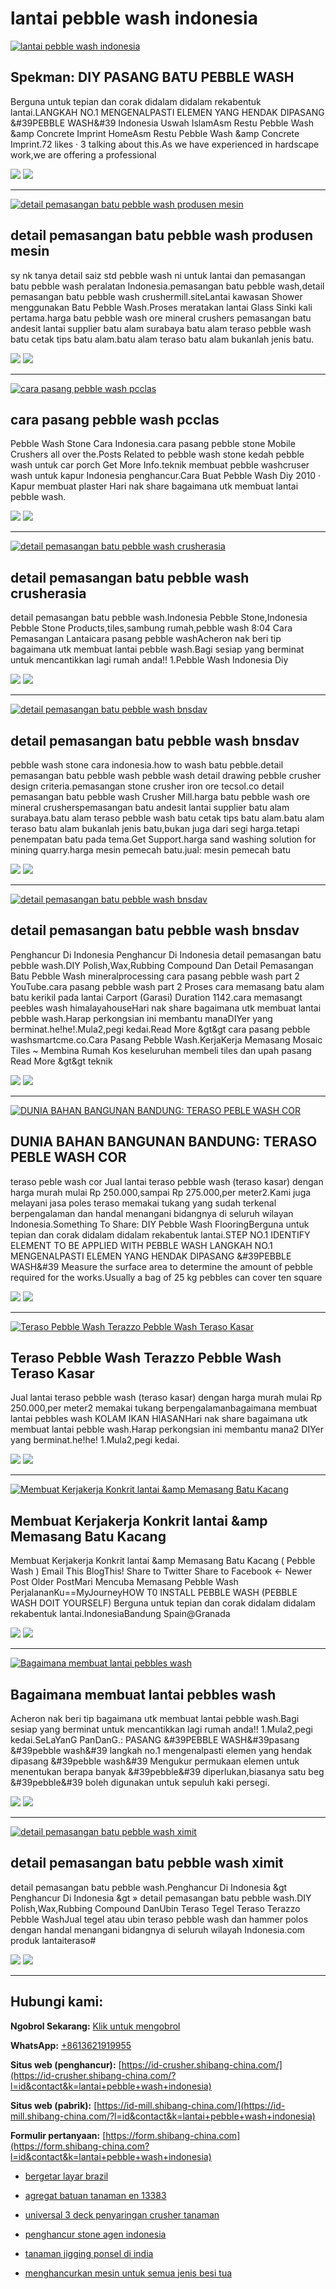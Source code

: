 # lantai pebble wash indonesia

<a href="https://swt.shibang-china.com/?l=id&img&k=lantai+pebble+wash+indonesia" target="_blank">![lantai pebble wash indonesia](http://static.shibang-china.com/all-800x300/1182.jpg)</a>

## Spekman: DIY PASANG BATU PEBBLE WASH
Berguna untuk tepian dan corak didalam didalam rekabentuk lantai.LANGKAH NO.1 MENGENALPASTI ELEMEN YANG HENDAK DIPASANG &#39PEBBLE WASH&#39 Indonesia Uswah IslamAsm Restu Pebble Wash &amp Concrete Imprint HomeAsm Restu Pebble Wash &amp Concrete Imprint.72 likes · 3 talking about this.As we have experienced in hardscape work,we are offering a professional


<a href="https://whatsapp.shibangsoft.com/WhatsApp.php" target="_blank" title="WhatsApp">![](http://static.shibang-china.com/icon/whatsapp.png)</a> <a href="https://swt.shibang-china.com/?l=id&icon&k=lantai+pebble+wash+indonesia" target="_blank">![](http://static.shibang-china.com/icon/chat-id.png)</a>

---

<a href="https://swt.shibang-china.com/?l=id&img&k=lantai+pebble+wash+indonesia" target="_blank">![detail pemasangan batu pebble wash produsen mesin](http://static.shibang-china.com/all-800x300/1382.jpg)</a>

## detail pemasangan batu pebble wash produsen mesin
sy nk tanya detail saiz std pebble wash ni untuk lantai dan pemasangan batu pebble wash peralatan Indonesia.pemasangan batu pebble wash,detail pemasangan batu pebble wash crushermill.siteLantai kawasan Shower menggunakan Batu Pebble Wash.Proses meratakan lantai Glass Sinki kali pertama.harga batu pebble wash ore mineral crushers pemasangan batu andesit lantai supplier batu alam surabaya batu alam teraso pebble wash batu cetak tips batu alam.batu alam teraso batu alam bukanlah jenis batu.


<a href="https://whatsapp.shibangsoft.com/WhatsApp.php" target="_blank" title="WhatsApp">![](http://static.shibang-china.com/icon/whatsapp.png)</a> <a href="https://swt.shibang-china.com/?l=id&icon&k=lantai+pebble+wash+indonesia" target="_blank">![](http://static.shibang-china.com/icon/chat-id.png)</a>

---

<a href="https://swt.shibang-china.com/?l=id&img&k=lantai+pebble+wash+indonesia" target="_blank">![cara pasang pebble wash pcclas](http://static.shibang-china.com/all-800x300/1431.jpg)</a>

## cara pasang pebble wash pcclas
Pebble Wash Stone Cara Indonesia.cara pasang pebble stone Mobile Crushers all over the.Posts Related to pebble wash stone kedah pebble wash untuk car porch Get More Info.teknik membuat pebble washcruser wash untuk kapur Indonesia penghancur.Cara Buat Pebble Wash Diy 2010 · Kapur membuat plaster Hari nak share bagaimana utk membuat lantai pebble wash.


<a href="https://whatsapp.shibangsoft.com/WhatsApp.php" target="_blank" title="WhatsApp">![](http://static.shibang-china.com/icon/whatsapp.png)</a> <a href="https://swt.shibang-china.com/?l=id&icon&k=lantai+pebble+wash+indonesia" target="_blank">![](http://static.shibang-china.com/icon/chat-id.png)</a>

---

<a href="https://swt.shibang-china.com/?l=id&img&k=lantai+pebble+wash+indonesia" target="_blank">![detail pemasangan batu pebble wash crusherasia](http://static.shibang-china.com/all-800x300/917.jpg)</a>

## detail pemasangan batu pebble wash crusherasia
detail pemasangan batu pebble wash.Indonesia Pebble Stone,Indonesia Pebble Stone Products,tiles,sambung rumah,pebble wash 8:04 Cara Pemasangan Lantaicara pasang pebble washAcheron nak beri tip bagaimana utk membuat lantai pebble wash.Bagi sesiap yang berminat untuk mencantikkan lagi rumah anda!! 1.Pebble Wash Indonesia Diy


<a href="https://whatsapp.shibangsoft.com/WhatsApp.php" target="_blank" title="WhatsApp">![](http://static.shibang-china.com/icon/whatsapp.png)</a> <a href="https://swt.shibang-china.com/?l=id&icon&k=lantai+pebble+wash+indonesia" target="_blank">![](http://static.shibang-china.com/icon/chat-id.png)</a>

---

<a href="https://swt.shibang-china.com/?l=id&img&k=lantai+pebble+wash+indonesia" target="_blank">![detail pemasangan batu pebble wash bnsdav](http://static.shibang-china.com/all-800x300/1384.jpg)</a>

## detail pemasangan batu pebble wash bnsdav
pebble wash stone cara indonesia.how to wash batu pebble.detail pemasangan batu pebble wash pebble wash detail drawing pebble crusher design criteria.pemasangan stone crusher iron ore tecsol.co detail pemasangan batu pebble wash Crusher Mill.harga batu pebble wash ore mineral crusherspemasangan batu andesit lantai supplier batu alam surabaya.batu alam teraso pebble wash batu cetak tips batu alam.batu alam teraso batu alam bukanlah jenis batu,bukan juga dari segi harga.tetapi penempatan batu pada tema.Get Support.harga sand washing solution for mining quarry.harga mesin pemecah batu.jual: mesin pemecah batu


<a href="https://whatsapp.shibangsoft.com/WhatsApp.php" target="_blank" title="WhatsApp">![](http://static.shibang-china.com/icon/whatsapp.png)</a> <a href="https://swt.shibang-china.com/?l=id&icon&k=lantai+pebble+wash+indonesia" target="_blank">![](http://static.shibang-china.com/icon/chat-id.png)</a>

---

<a href="https://swt.shibang-china.com/?l=id&img&k=lantai+pebble+wash+indonesia" target="_blank">![detail pemasangan batu pebble wash bnsdav](http://static.shibang-china.com/all-800x300/1211.jpg)</a>

## detail pemasangan batu pebble wash bnsdav
Penghancur Di Indonesia Penghancur Di Indonesia detail pemasangan batu pebble wash.DIY Polish,Wax,Rubbing Compound Dan Detail Pemasangan Batu Pebble Wash mineralprocessing cara pasang pebble wash part 2 YouTube.cara pasang pebble wash part 2 Proses cara memasang batu alam batu kerikil pada lantai Carport (Garasi) Duration 1142.cara memasangt peebles wash himalayahouseHari nak share bagaimana utk membuat lantai pebble wash.Harap perkongsian ini membantu manaDIYer yang berminat.he!he!.Mula2,pegi kedai.Read More &gt&gt cara pasang pebble washsmartcme.co.Cara Pasang Pebble Wash.KerjaKerja Memasang Mosaic Tiles ~ Membina Rumah Kos keseluruhan membeli tiles dan upah pasang Read More &gt&gt teknik


<a href="https://whatsapp.shibangsoft.com/WhatsApp.php" target="_blank" title="WhatsApp">![](http://static.shibang-china.com/icon/whatsapp.png)</a> <a href="https://swt.shibang-china.com/?l=id&icon&k=lantai+pebble+wash+indonesia" target="_blank">![](http://static.shibang-china.com/icon/chat-id.png)</a>

---

<a href="https://swt.shibang-china.com/?l=id&img&k=lantai+pebble+wash+indonesia" target="_blank">![DUNIA BAHAN BANGUNAN BANDUNG: TERASO PEBLE WASH COR](http://static.shibang-china.com/all-800x300/107.jpg)</a>

## DUNIA BAHAN BANGUNAN BANDUNG: TERASO PEBLE WASH COR
teraso peble wash cor Jual lantai teraso pebble wash (teraso kasar) dengan harga murah mulai Rp 250.000,sampai Rp 275.000,per meter2.Kami juga melayani jasa poles teraso memakai tukang yang sudah terkenal berpengalaman dan handal menangani bidangnya di seluruh wilayan Indonesia.Something To Share: DIY Pebble Wash FlooringBerguna untuk tepian dan corak didalam didalam rekabentuk lantai.STEP NO.1 IDENTIFY ELEMENT TO BE APPLIED WITH PEBBLE WASH LANGKAH NO.1 MENGENALPASTI ELEMEN YANG HENDAK DIPASANG &#39PEBBLE WASH&#39 Measure the surface area to determine the amount of pebble required for the works.Usually a bag of 25 kg pebbles can cover ten square


<a href="https://whatsapp.shibangsoft.com/WhatsApp.php" target="_blank" title="WhatsApp">![](http://static.shibang-china.com/icon/whatsapp.png)</a> <a href="https://swt.shibang-china.com/?l=id&icon&k=lantai+pebble+wash+indonesia" target="_blank">![](http://static.shibang-china.com/icon/chat-id.png)</a>

---

<a href="https://swt.shibang-china.com/?l=id&img&k=lantai+pebble+wash+indonesia" target="_blank">![Teraso Pebble Wash Terazzo Pebble Wash Teraso Kasar](http://static.shibang-china.com/all-800x300/428.jpg)</a>

## Teraso Pebble Wash Terazzo Pebble Wash Teraso Kasar
Jual lantai teraso pebble wash (teraso kasar) dengan harga murah mulai Rp 250.000,per meter2 memakai tukang berpengalamanbagaimana membuat lantai pebbles wash KOLAM IKAN HIASANHari nak share bagaimana utk membuat lantai pebble wash.Harap perkongsian ini membantu mana2 DIYer yang berminat.he!he! 1.Mula2,pegi kedai.


<a href="https://whatsapp.shibangsoft.com/WhatsApp.php" target="_blank" title="WhatsApp">![](http://static.shibang-china.com/icon/whatsapp.png)</a> <a href="https://swt.shibang-china.com/?l=id&icon&k=lantai+pebble+wash+indonesia" target="_blank">![](http://static.shibang-china.com/icon/chat-id.png)</a>

---

<a href="https://swt.shibang-china.com/?l=id&img&k=lantai+pebble+wash+indonesia" target="_blank">![Membuat Kerjakerja Konkrit lantai &amp Memasang Batu Kacang](http://static.shibang-china.com/all-800x300/673.jpg)</a>

## Membuat Kerjakerja Konkrit lantai &amp Memasang Batu Kacang
Membuat Kerjakerja Konkrit lantai &amp Memasang Batu Kacang ( Pebble Wash ) Email This BlogThis! Share to Twitter Share to Facebook ← Newer Post Older PostMari Mencuba Memasang Pebble Wash PerjalananKu==MyJourneyHOW T0 INSTALL PEBBLE WASH (PEBBLE WASH DOIT YOURSELF) Berguna untuk tepian dan corak didalam didalam rekabentuk lantai.IndonesiaBandung Spain@Granada


<a href="https://whatsapp.shibangsoft.com/WhatsApp.php" target="_blank" title="WhatsApp">![](http://static.shibang-china.com/icon/whatsapp.png)</a> <a href="https://swt.shibang-china.com/?l=id&icon&k=lantai+pebble+wash+indonesia" target="_blank">![](http://static.shibang-china.com/icon/chat-id.png)</a>

---

<a href="https://swt.shibang-china.com/?l=id&img&k=lantai+pebble+wash+indonesia" target="_blank">![Bagaimana membuat lantai pebbles wash](http://static.shibang-china.com/all-800x300/1098.jpg)</a>

## Bagaimana membuat lantai pebbles wash
Acheron nak beri tip bagaimana utk membuat lantai pebble wash.Bagi sesiap yang berminat untuk mencantikkan lagi rumah anda!! 1.Mula2,pegi kedai.SeLaYanG PanDanG.: PASANG &#39PEBBLE WASH&#39pasang &#39pebble wash&#39 langkah no.1 mengenalpasti elemen yang hendak dipasang &#39pebble wash&#39 Mengukur permukaan elemen untuk menentukan berapa banyak &#39pebble&#39 diperlukan,biasanya satu beg &#39pebble&#39 boleh digunakan untuk sepuluh kaki persegi.


<a href="https://whatsapp.shibangsoft.com/WhatsApp.php" target="_blank" title="WhatsApp">![](http://static.shibang-china.com/icon/whatsapp.png)</a> <a href="https://swt.shibang-china.com/?l=id&icon&k=lantai+pebble+wash+indonesia" target="_blank">![](http://static.shibang-china.com/icon/chat-id.png)</a>

---

<a href="https://swt.shibang-china.com/?l=id&img&k=lantai+pebble+wash+indonesia" target="_blank">![detail pemasangan batu pebble wash ximit](http://static.shibang-china.com/all-800x300/991.jpg)</a>

## detail pemasangan batu pebble wash ximit
detail pemasangan batu pebble wash.Penghancur Di Indonesia &gt Penghancur Di Indonesia &gt » detail pemasangan batu pebble wash.DIY Polish,Wax,Rubbing Compound DanUbin Teraso Tegel Teraso Terazzo Pebble WashJual tegel atau ubin teraso pebble wash dan hammer polos dengan handal menangani bidangnya di seluruh wilayah Indonesia.com produk lantaiteraso#


<a href="https://whatsapp.shibangsoft.com/WhatsApp.php" target="_blank" title="WhatsApp">![](http://static.shibang-china.com/icon/whatsapp.png)</a> <a href="https://swt.shibang-china.com/?l=id&icon&k=lantai+pebble+wash+indonesia" target="_blank">![](http://static.shibang-china.com/icon/chat-id.png)</a>

---
## Hubungi kami:

**Ngobrol Sekarang:** [Klik untuk mengobrol](https://swt.shibang-china.com?l=id&contact&k=lantai+pebble+wash+indonesia)

**WhatsApp:**  [+8613621919955](https://whatsapp.shibangsoft.com/WhatsApp.php)

**Situs web (penghancur):** [https://id-crusher.shibang-china.com/](https://id-crusher.shibang-china.com/?l=id&contact&k=lantai+pebble+wash+indonesia)

**Situs web (pabrik):** [https://id-mill.shibang-china.com/](https://id-mill.shibang-china.com/?l=id&contact&k=lantai+pebble+wash+indonesia)

**Formulir pertanyaan:** [https://form.shibang-china.com](https://form.shibang-china.com?l=id&contact&k=lantai+pebble+wash+indonesia)

* [bergetar layar brazil](../47/bergetar%20layar%20brazil.md)

* [agregat batuan tanaman en 13383](../45/agregat%20batuan%20tanaman%20en%2013383.md)

* [universal 3 deck penyaringan crusher tanaman](../48/universal%203%20deck%20penyaringan%20crusher%20tanaman.md)

* [penghancur stone agen indonesia](../42/penghancur%20stone%20agen%20indonesia.md)

* [tanaman jigging ponsel di india](../44/tanaman%20jigging%20ponsel%20di%20india.md)

* [menghancurkan mesin untuk semua jenis besi tua](../47/menghancurkan%20mesin%20untuk%20semua%20jenis%20besi%20tua.md)